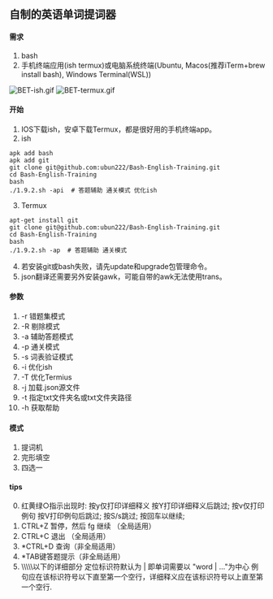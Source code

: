 ## 自制的英语单词提词器

#### 需求
1. bash
2. 手机终端应用(ish termux)或电脑系统终端(Ubuntu, Macos(推荐iTerm+brew install bash), Windows Terminal(WSL))

![BET-ish.gif](https://github.com/ubun222/Learning-English/raw/bash/img/BET-ish.gif) ![BET-termux.gif](https://github.com/ubun222/Learning-English/raw/bash/img/BET-termux.gif)
#### 开始
1. IOS下载ish，安卓下载Termux，都是很好用的手机终端app。
2. ish
```
apk add bash
apk add git
git clone git@github.com:ubun222/Bash-English-Training.git
cd Bash-English-Training
bash 
./1.9.2.sh -api  # 答题辅助 通关模式 优化ish
```
3. Termux
```
apt-get install git
git clone git@github.com:ubun222/Bash-English-Training.git
cd Bash-English-Training
bash 
./1.9.2.sh -ap  # 答题辅助 通关模式
```
4. 若安装git或bash失败，请先update和upgrade包管理命令。
5. json翻译还需要另外安装gawk，可能自带的awk无法使用trans。
#### 参数
1. -r 错题集模式
2. -R 剔除模式
3. -a 辅助答题模式
4. -p 通关模式 
5. -s 词表验证模式
6. -i 优化ish 
7. -T 优化Termius 
8. -j 加载.json源文件
9. -t 指定txt文件夹名或txt文件夹路径
10. -h 获取帮助
#### 模式
1. 提词机
2. 完形填空
3. 四选一
#### tips
0. 红黄绿○指示出现时: 按y仅打印详细释义 按Y打印详细释义后跳过; 按v仅打印例句  按V打印例句后跳过; 按S/s跳过; 按回车以继续;
1. CTRL+Z 暂停，然后 fg 继续 （全局适用）
2. CTRL+C 退出 （全局适用）
3. *CTRL+D 查询（非全局适用）
4. *TAB键答题提示（非全局适用）
5. \\\\\\\\\\以下的详细部分 定位标识符默认为 | 即单词需要以 "word | ..."为中心 例句应在该标识符号以下直至第一个空行，详细释义应在该标识符号以上直至第一个空行.


